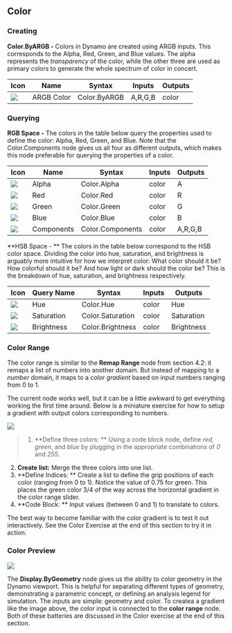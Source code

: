 ## Color


### Creating
**Color.ByARGB -** Colors in Dynamo are created using ARGB inputs. This corresponds to the Alpha, Red, Green, and Blue values.  The alpha represents the *transparency* of the color, while the other three are used as primary colors to generate the whole spectrum of color in concert.

| Icon | Name | Syntax| Inputs | Outputs |
| --- | --- | --- | --- | --- |
| ![](../images/icons/DSCore-Color-ByARGB-Large.png) | ARGB Color | Color.ByARGB | A,R,G,B | color |


### Querying
**RGB Space -** The colors in the table below query the properties used to define the color: Alpha, Red, Green, and Blue.  Note that the Color.Components node gives us all four as different outputs, which makes this node preferable for querying the  properties of a color.

| Icon | Name | Syntax| Inputs | Outputs |
| --- | --- | --- | --- | --- |
| ![](../images/icons/DSCore-Color-Alpha-Large.png) | Alpha | Color.Alpha | color | A |
| ![](../images/icons/DSCore-Color-Red-Large.png) | Red | Color.Red | color | R |
| ![](../images/icons/DSCore-Color-Green-Large.png) | Green | Color.Green | color | G |
| ![](../images/icons/DSCore-Color-Blue-Large.png) | Blue | Color.Blue | color | B |
| ![](../images/icons/DSCore-Color-Components-Large.png) | Components | Color.Components | color | A,R,G,B |

**HSB Space - ** The colors in the table below correspond to the HSB color space.  Dividing the color into hue, saturation, and brightness is arguably more intuitive for how we  interpret color: What color should it be? How colorful should it be? And how light or dark should the color be?  This is the breakdown of hue, saturation, and brightness respectively.

| Icon | Query Name | Syntax| Inputs | Outputs |
| --- | --- | --- | --- | --- |
| ![](../images/icons/DSCore-Color-Hue-Large.png) | Hue | Color.Hue | color | Hue |
| ![](../images/icons/DSCore-Color-Saturation-Large.png) | Saturation | Color.Saturation | color | Saturation |
| ![](../images/icons/DSCore-Color-Brightness-Large.png) | Brightness | Color.Brightness | color | Brightness |

### Color Range
The color range is similar to the **Remap Range** node from section 4.2: it remaps a list of numbers into another domain.  But instead of mapping to a *number* domain, it maps to a *color gradient* based on input numbers ranging from 0 to 1.

The current node works well, but it can be a little awkward to get everything working the first time around.  Below is a miniature exercise for how to setup a gradient with output colors corresponding to numbers.

![](images/4-5/range.png)
>1. **Define three colors: ** Using a code block node, define *red, green*, and *blue* by plugging in the appropriate combinations of *0* and *255*.
2. **Create list:** Merge the three colors into one list.
3. **Define Indices: ** Create a list to define the grip positions of each color (ranging from 0 to 1).  Notice the value of 0.75 for green.  This places the green color 3/4 of the way across the horizontal gradient in the color range slider.
4. **Code Block: ** Input values (between 0 and 1) to translate to colors.

The best way to become familiar with the color gradient is to test it out interactively.  See the Color Exercise at the end of this section to try it in action.
### Color Preview
![](images/4-5/cuboids.png)

The **Display.ByGeometry** node gives us the ability to color geometry in the Dynamo viewport.  This is helpful for separating different types of geometry, demonstrating a parametric concept, or defining an analysis legend for simulation.  The inputs are simple: geometry and color. To createa a gradient like the image above, the color input is connected to the **color range** node.  Both of these batteries are discussed in the Color exercise at the end of this section.
